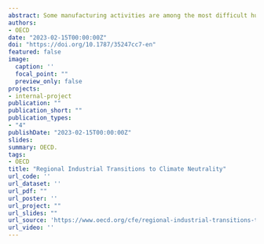 ```yaml
---
abstract: Some manufacturing activities are among the most difficult human activities to make climate neutral and they are typically regionally concentrated. Across Europe these regions are often socioeconomically relatively weak. Yet these sectors provide relatively well-paid jobs in many of these regions. Some of these regions may also have more difficult access to infrastructure to provide the hydrogen, carbon capture and storage and zero-emission freight, which can be important to some of these activities. Industrial transitions to climate neutrality therefore have regional development implications. Since regions differ in their socio-economic conditions, understanding these regional development implications will help policy makers prepare a just transition. This publication identifies manufacturing activities that are particularly difficult to decarbonise and the transformations they require. It shows how these activities are distributed across European regions, focusing on employment at emission-intensive production locations. It identifies conditions for getting access to needed infrastructure and how access conditions differ across regions. It investigates the socio-economic vulnerabilities of affected regions, their manufacturing businesses and workers. In some regions, workers and firms may be particularly vulnerable, for example, because of low-skill jobs, type of employment contract or low productivity.
authors:
- OECD
date: "2023-02-15T00:00:00Z"
doi: "https://doi.org/10.1787/35247cc7-en"
featured: false
image:
  caption: ''
  focal_point: ""
  preview_only: false
projects:
- internal-project
publication: ""
publication_short: ""
publication_types:
- "4"
publishDate: "2023-02-15T00:00:00Z"
slides: 
summary: OECD.
tags:
- OECD
title: "Regional Industrial Transitions to Climate Neutrality"
url_code: ''
url_dataset: ''
url_pdf: ""
url_poster: ''
url_project: ""
url_slides: ""
url_source: 'https://www.oecd.org/cfe/regional-industrial-transitions-to-climate-neutrality-35247cc7-en.htm'
url_video: ''
---
```

